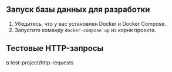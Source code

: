## Запуск базы данных для разработки

1. Убедитесь, что у вас установлен Docker и Docker Compose.
2. Запустите команду `docker-compose up` из корня проекта.

## Тестовые HTTP-запросы
в test-project/http-requests